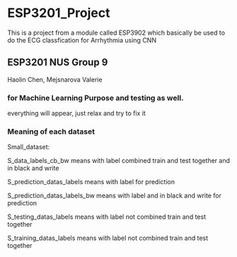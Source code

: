 # ESP3201_Project

This is a project from a module called ESP3902 which basically be used to do the ECG classfication for Arrhythmia using CNN

## ESP3201 NUS Group 9

Haolin Chen, Mejsnarova Valerie

### for Machine Learning Purpose and testing as well.

everything will appear, just relax and try to fix it

### Meaning of each dataset

Small_dataset:

S_data_labels_cb_bw means with label combined train and test together
and in black and write

S_prediction_datas_labels means with label for prediction

S_prediction_datas_labels_bw means with label and in black and write for prediction

S_testing_datas_labels means with label not combined train and test together

S_training_datas_labels means with label not combined train and test together
